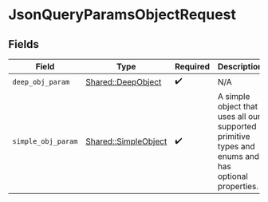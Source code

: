 # JsonQueryParamsObjectRequest


## Fields

| Field                                                                                              | Type                                                                                               | Required                                                                                           | Description                                                                                        |
| -------------------------------------------------------------------------------------------------- | -------------------------------------------------------------------------------------------------- | -------------------------------------------------------------------------------------------------- | -------------------------------------------------------------------------------------------------- |
| `deep_obj_param`                                                                                   | [Shared::DeepObject](../../models/shared/deepobject.md)                                            | :heavy_check_mark:                                                                                 | N/A                                                                                                |
| `simple_obj_param`                                                                                 | [Shared::SimpleObject](../../models/shared/simpleobject.md)                                        | :heavy_check_mark:                                                                                 | A simple object that uses all our supported primitive types and enums and has optional properties. |
